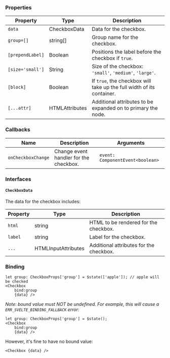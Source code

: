 ### Properties

| Property         | Type                             | Description                                                           |
| ---------------- | -------------------------------- | --------------------------------------------------------------------- |
| `data`           | CheckboxData                     | Data for the checkbox.                                                |
| `group=[]`       | string[]                         | Group name for the checkbox.                                          |
| `[prependLabel]` | Boolean                          | Positions the label before the checkbox if `true`.                    |
| `[size='small']` | String                           | Size of the checkbox: `'small'`, `'medium'`, `'large'`.               |
| `[block]`        | Boolean                          | If `true`, the checkbox will take up the full width of its container. |
| `[...attr] `     | HTMLAttributes<HTMLInputElement> | Additional attributes to be expanded on to primary the node.          |

### Callbacks

| Name               | Description                            | Arguments                        |
| ------------------ | -------------------------------------- | -------------------------------- |
| `onCheckboxChange` | Change event handler for the checkbox. | `event: ComponentEvent<boolean>` |

### Interfaces

#### `CheckboxData`

The data for the checkbox includes:

| Property | Type                | Description                             |
| -------- | ------------------- | --------------------------------------- |
| `html`   | string              | HTML to be rendered for the checkbox.   |
| `label`  | string              | Label for the checkbox.                 |
| `...`    | HTMLInputAttributes | Additional attributes for the checkbox. |

### Binding

```svelte
let group: CheckboxProps['group'] = $state(['apple']); // apple will be checked
<Checkbox
	bind:group
	{data} />
```

_Note: bound value must NOT be undefined. For example, this will cause a `ERR_SVELTE_BINDING_FALLBACK` error:_

```svelte
let group: CheckboxProps['group'] = $state();
<Checkbox
	bind:group
	{data} />
```

However, it's fine to have no bound value:

```svelte
<Checkbox {data} />
```
